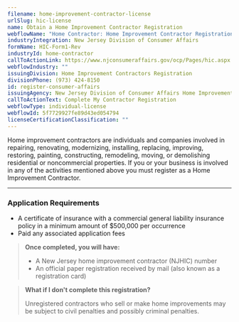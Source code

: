 ```yaml
---
filename: home-improvement-contractor-license
urlSlug: hic-license
name: Obtain a Home Improvement Contractor Registration
webflowName: "Home Contractor: Home Improvement Contractor Registration"
industryIntegration: New Jersey Division of Consumer Affairs
formName: HIC-Form1-Rev
industryId: home-contractor
callToActionLink: https://www.njconsumeraffairs.gov/ocp/Pages/hic.aspx
webflowIndustry: ""
issuingDivision: Home Improvement Contractors Registration
divisionPhone: (973) 424-8150
id: register-consumer-affairs
issuingAgency: New Jersey Division of Consumer Affairs Home Improvement Unit
callToActionText: Complete My Contractor Registration
webflowType: individual-license
webflowId: 5f7729927fe89d43ed054794
licenseCertificationClassification: ""
---
```

Home improvement contractors are individuals and companies involved in repairing, renovating, modernizing, installing, replacing, improving, restoring, painting, constructing, remodeling, moving, or demolishing residential or noncommercial properties. If you or your business is involved in any of the activities mentioned above you must register as a Home Improvement Contractor.

- - -

### Application Requirements

* A certificate of insurance with a commercial general liability insurance policy in a minimum amount of $500,000 per occurrence
* Paid any associated application fees

> **Once completed, you will have:**
>
> * A New Jersey home improvement contractor (NJHIC) number
> * An official paper registration received by mail (also known as a registration card)
>

> **What if I don't complete this registration?**
>
> Unregistered contractors who sell or make home improvements may be subject to civil penalties and possibly criminal penalties.